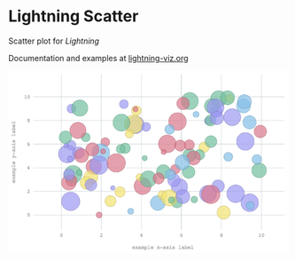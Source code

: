 # Lightning Scatter

Scatter plot for *Lightning*

Documentation and examples at [lightning-viz.org](http://lightning-viz.org/docuemtation)

[![scatter](https://raw.githubusercontent.com/lightning-viz/lightning-default-index/master/images/scatter.png)](https://github.com/lightning-viz/lightning-scatter)
